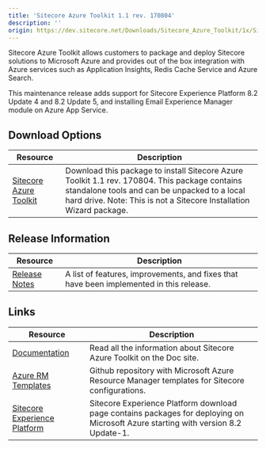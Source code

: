 ```yaml
---
title: 'Sitecore Azure Toolkit 1.1 rev. 170804'
description: ''
origin: https://dev.sitecore.net/Downloads/Sitecore_Azure_Toolkit/1x/Sitecore_Azure_Toolkit_111.aspx
---
```


Sitecore Azure Toolkit allows customers to package and deploy Sitecore solutions to Microsoft Azure and provides out of the box integration with Azure services such as Application Insights, Redis Cache Service and Azure Search.

This maintenance release adds support for Sitecore Experience Platform 8.2 Update 4 and 8.2 Update 5, and installing Email Experience Manager module on Azure App Service.

## Download Options

| Resource                                                                                                                                                                                         | Description                                                                                                                                                                                                          |
| ------------------------------------------------------------------------------------------------------------------------------------------------------------------------------------------------ | -------------------------------------------------------------------------------------------------------------------------------------------------------------------------------------------------------------------- |
| [Sitecore Azure Toolkit](https://scdp.blob.core.windows.net/downloads/Sitecore%20Azure%20Toolkit/1x/Sitecore%20Azure%20Toolkit%20111/Secure/Sitecore%20Azure%20Toolkit%201.1%20rev%20170804.zip) | Download this package to install Sitecore Azure Toolkit 1.1 rev. 170804. This package contains standalone tools and can be unpacked to a local hard drive. Note: This is not a Sitecore Installation Wizard package. |

## Release Information

| Resource                                                                                       | Description                                                                             |
| ---------------------------------------------------------------------------------------------- | --------------------------------------------------------------------------------------- |
| [Release Notes](/downloads/Sitecore_Azure_Toolkit/1x/Sitecore_Azure_Toolkit_111/Release_notes) | A list of features, improvements, and fixes that have been implemented in this release. |

## Links

| Resource                                                                                       | Description                                                                                                                       |
| ---------------------------------------------------------------------------------------------- | --------------------------------------------------------------------------------------------------------------------------------- |
| [Documentation](https://doc.sitecore.net:443/en/Products/Cloud/82/Working_with_Sitecore_Azure) | Read all the information about Sitecore Azure Toolkit on the Doc site.                                                            |
| [Azure RM Templates](https://github.com/Sitecore/Sitecore-Azure-Quickstart-Templates)          | Github repository with Microsoft Azure Resource Manager templates for Sitecore configurations.                                    |
| [Sitecore Experience Platform](/downloads/Sitecore_Experience_Platform)                        | Sitecore Experience Platform download page contains packages for deploying on Microsoft Azure starting with version 8.2 Update-1. |
